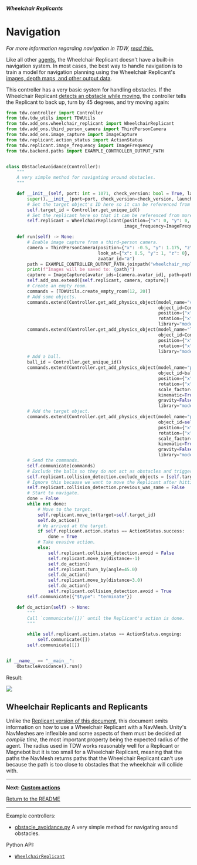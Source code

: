 ##### Wheelchair Replicants

# Navigation

*For more information regarding navigation in TDW, [read this.](../navigation/overview.md)*

Like all other [agents](../agents/overview.md), the Wheelchair Replicant doesn't have a built-in navigation system. In most cases, the best way to handle navigation is to train a model for navigation planning using the Wheelchair Replicant's [images, depth maps, and other output data](output_data.md).

This controller has a very basic system for handling obstacles. If the Wheelchair Replicant [detects an obstacle while moving](movement.md), the controller tells the Replicant to back up, turn by 45 degrees, and try moving again:

```python
from tdw.controller import Controller
from tdw.tdw_utils import TDWUtils
from tdw.add_ons.wheelchair_replicant import WheelchairReplicant
from tdw.add_ons.third_person_camera import ThirdPersonCamera
from tdw.add_ons.image_capture import ImageCapture
from tdw.replicant.action_status import ActionStatus
from tdw.replicant.image_frequency import ImageFrequency
from tdw.backend.paths import EXAMPLE_CONTROLLER_OUTPUT_PATH


class ObstacleAvoidance(Controller):
    """
    A very simple method for navigating around obstacles.
    """

    def __init__(self, port: int = 1071, check_version: bool = True, launch_build: bool = True):
        super().__init__(port=port, check_version=check_version, launch_build=launch_build)
        # Set the target object's ID here so it can be referenced from more than one function.
        self.target_id = Controller.get_unique_id()
        # Set the replicant here so that it can be referenced from more than one function.
        self.replicant = WheelchairReplicant(position={"x": 0, "y": 0, "z": -8},
                                             image_frequency=ImageFrequency.never)

    def run(self) -> None:
        # Enable image capture from a third-person camera.
        camera = ThirdPersonCamera(position={"x": -0.5, "y": 1.175, "z": 8.45},
                                   look_at={"x": 0.5, "y": 1, "z": 0},
                                   avatar_id="a")
        path = EXAMPLE_CONTROLLER_OUTPUT_PATH.joinpath("wheelchair_replicant_obstacle_avoidance")
        print(f"Images will be saved to: {path}")
        capture = ImageCapture(avatar_ids=[camera.avatar_id], path=path)
        self.add_ons.extend([self.replicant, camera, capture])
        # Create an empty room.
        commands = [TDWUtils.create_empty_room(12, 20)]
        # Add some objects.
        commands.extend(Controller.get_add_physics_object(model_name="chair_billiani_doll",
                                                          object_id=Controller.get_unique_id(),
                                                          position={"x": 1.35, "y": 0, "z": 2.75},
                                                          rotation={"x": 0, "y": 20, "z": 0},
                                                          library="models_core.json"))
        commands.extend(Controller.get_add_physics_object(model_name="live_edge_coffee_table",
                                                          object_id=Controller.get_unique_id(),
                                                          position={"x": 0, "y": 0, "z": 2},
                                                          rotation={"x": 0, "y": 20, "z": 0},
                                                          library="models_core.json"))
        # Add a ball.
        ball_id = Controller.get_unique_id()
        commands.extend(Controller.get_add_physics_object(model_name="prim_sphere",
                                                          object_id=ball_id,
                                                          position={"x": 5, "y": 0, "z": 3.5},
                                                          rotation={"x": 0, "y": 0, "z": 0},
                                                          scale_factor={"x": 0.2, "y": 0.2, "z": 0.2},
                                                          kinematic=True,
                                                          gravity=False,
                                                          library="models_special.json"))
        # Add the target object.
        commands.extend(Controller.get_add_physics_object(model_name="prim_sphere",
                                                          object_id=self.target_id,
                                                          position={"x": 0, "y": 0, "z": 4.0},
                                                          rotation={"x": 0, "y": 0, "z": 0},
                                                          scale_factor={"x": 0.2, "y": 0.2, "z": 0.2},
                                                          kinematic=True,
                                                          gravity=False,
                                                          library="models_special.json"))
        # Send the commands.
        self.communicate(commands)
        # Exclude the balls so they do not act as obstacles and trigger the avoidance mechanisms.
        self.replicant.collision_detection.exclude_objects = [self.target_id, ball_id]
        # Ignore this because we want to move the Replicant after hitting an obstacle.
        self.replicant.collision_detection.previous_was_same = False
        # Start to navigate.
        done = False
        while not done:
            # Move to the target.
            self.replicant.move_to(target=self.target_id)
            self.do_action()
            # We arrived at the target.
            if self.replicant.action.status == ActionStatus.success:
                done = True
            # Take evasive action.
            else:
                self.replicant.collision_detection.avoid = False
                self.replicant.move_by(distance=-1)
                self.do_action()
                self.replicant.turn_by(angle=45.0)
                self.do_action()
                self.replicant.move_by(distance=3.0)
                self.do_action()
                self.replicant.collision_detection.avoid = True
        self.communicate({"$type": "terminate"})

    def do_action(self) -> None:
        """
        Call `communicate([])` until the Replicant's action is done.
        """

        while self.replicant.action.status == ActionStatus.ongoing:
            self.communicate([])
        self.communicate([])


if __name__ == "__main__":
    ObstacleAvoidance().run()
```

Result:

![](images/navigation/obstacle_avoidance.gif)

## Wheelchair Replicants and Replicants

Unlike the [Replicant version of this document](../replicant/navigation.md), this document omits information on how to use a Wheelchair Replicant with a NavMesh. Unity's NavMeshes are inflexible and some aspects of them must be decided *at compile time*, the most important property being the expected radius of the agent. The radius used in TDW works reasonably well for a Replicant or Magnebot but it is too small for a Wheelchair Replicant, meaning that the paths the NavMesh returns paths that the Wheelchair Replicant can't use because the path is too close to obstacles that the wheelchair will collide with.

***

**Next: [Custom actions](custom_actions.md)**

[Return to the README](../../../README.md)

***

Example controllers:

- [obstacle_avoidance.py](https://github.com/threedworld-mit/tdw/blob/master/Python/example_controllers/wheelchair_replicant/obstacle_avoidance.py) A very simple method for navigating around obstacles.

Python API:

- [`WheelchairReplicant`](../../python/add_ons/wheelchair_replicant.md)